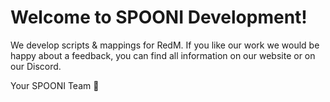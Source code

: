 # Welcome to SPOONI Development!

We develop scripts & mappings for RedM. If you like our work we would be happy about a feedback, you can find all information on our website or on our Discord.

Your SPOONI Team 🧡
